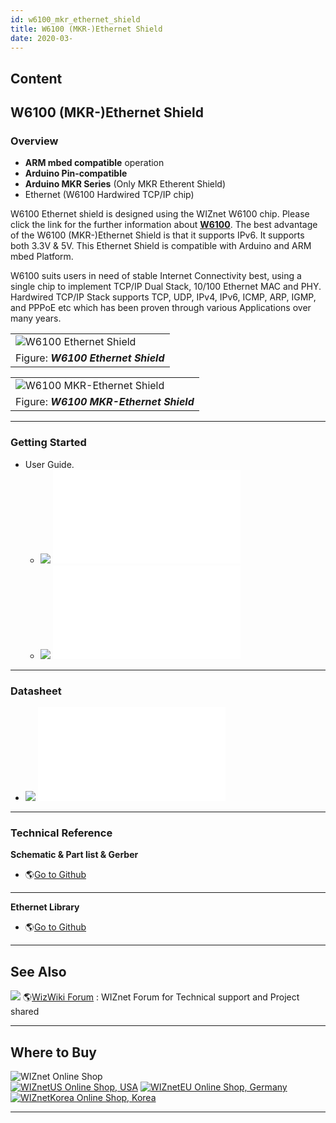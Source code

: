 ```yaml
---
id: w6100_mkr_ethernet_shield
title: W6100 (MKR-)Ethernet Shield
date: 2020-03-
---
```



## Content
## W6100 (MKR-)Ethernet Shield

### Overview

  - **ARM mbed compatible** operation
  - **Arduino Pin-compatible**
  - **Arduino MKR Series** (Only MKR Etherent Shield)
  - Ethernet (W6100 Hardwired TCP/IP chip)

W6100 Ethernet shield is designed using the WIZnet W6100 chip. Please
click the link for the further information about
**[W6100]()**. The best advantage of the W6100
(MKR-)Ethernet Shield is that it supports IPv6. It supports both 3.3V &
5V. This Ethernet Shield is compatible with Arduino and ARM mbed
Platform.

W6100 suits users in need of stable Internet Connectivity best, using a
single chip to implement TCP/IP Dual Stack, 10/100 Ethernet MAC and PHY.
Hardwired TCP/IP Stack supports TCP, UDP, IPv4, IPv6, ICMP, ARP, IGMP,
and PPPoE etc which has been proven through various Applications over
many years.

|                                                                                  |
| -------------------------------------------------------------------------------- |
| ![W6100 Ethernet Shield](/osh/w6100_ethernet_shield/w6100_ethernet_sheild_1.png) |
| Figure: ***W6100 Ethernet Shield***                                              |

|                                                                                          |
| ---------------------------------------------------------------------------------------- |
| ![W6100 MKR-Ethernet Shield](/osh/w6100_ethernet_shield/w6100_mkr_ethernet_sheild_1.png) |
| Figure: ***W6100 MKR-Ethernet Shield***                                                  |

-----

### Getting Started

  - User Guide.
      - ![](/products/w5500/w5500_evb/icons/download.png)
        ![Korean](/osh/w6100_ethernet_shield/w6100_ethernet_shield_ug_v001k.pdf)
      - ![](/products/w5500/w5500_evb/icons/download.png)
        ![English](/osh/w6100_ethernet_shield/w6100_ethernet_shield_ug_v001e.pdf)

-----

### Datasheet

  - ![](/products/w5500/w5500_evb/icons/download.png)
    ![Download](/osh/w6100_ethernet_shield/w6100_ethernet_shield_ds_v100e.pdf)

-----

### Technical Reference

**Schematic & Part list & Gerber**

  - 🌎[Go to
    Github](https://github.com/Wiznet/Hardware-Files-of-WIZnet/tree/master/08_OSHW)

-----
**Ethernet Library**

  - 🌎[Go to Github](https://github.com/Wiznet/Ethernet/tree/IPv6)

-----

## See Also

![](/products/w5500/w5500_evb/icons/link.png) 🌎[WizWiki
Forum](http://www.wizwiki.net/forum) : WIZnet Forum for Technical
support and Project shared

-----

## Where to Buy



![WIZnet Online Shop](/products/w5500/buynow.png)  
[![WIZnetUS Online Shop,
USA](/products/w5500/w5500_evb/icons/dollar.png)](http://www.shopwiznet.com/)
[![WIZnetEU Online Shop,
Germany](/products/w5500/w5500_evb/icons/european-euro.png)](http://shop.wiznet.eu/)
[![WIZnetKorea Online Shop,
Korea](/products/w5500/w5500_evb/icons/won.png)](http://shop.wiznet.co.kr/)



-----
